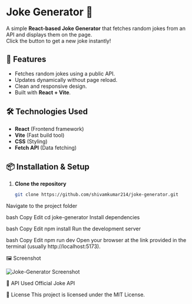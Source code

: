 # Joke Generator 🤣

A simple **React-based Joke Generator** that fetches random jokes from an API and displays them on the page.  
Click the button to get a new joke instantly!

## 🚀 Features
- Fetches random jokes using a public API.
- Updates dynamically without page reload.
- Clean and responsive design.
- Built with **React + Vite**.

## 🛠️ Technologies Used
- **React** (Frontend framework)
- **Vite** (Fast build tool)
- **CSS** (Styling)
- **Fetch API** (Data fetching)

## 📦 Installation & Setup

1. **Clone the repository**
   ```bash
   git clone https://github.com/shivamkumar214/joke-generator.git
Navigate to the project folder

bash
Copy
Edit
cd joke-generator
Install dependencies

bash
Copy
Edit
npm install
Run the development server

bash
Copy
Edit
npm run dev
Open your browser at the link provided in the terminal (usually http://localhost:5173).

🖼️ Screenshot

![Joke-Generator Screenshot](./assets/screenshot.png)

🔗 API Used
Official Joke API

📜 License
This project is licensed under the MIT License.
